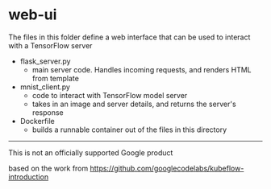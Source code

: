 # web-ui

The files in this folder define a web interface that can be used to interact with a TensorFlow server

- flask_server.py
  - main server code. Handles incoming requests, and renders HTML from template
- mnist_client.py
  - code to interact with TensorFlow model server
  - takes in an image and server details, and returns the server's response
- Dockerfile
  - builds a runnable container out of the files in this directory

---
This is not an officially supported Google product

based on the work from https://github.com/googlecodelabs/kubeflow-introduction